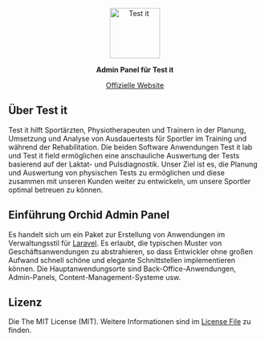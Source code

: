 <p align="center">
  <a href="https://test-it.ch">
    <img alt="Test it" src="https://test-it.ch/wp-content/uploads/2020/07/Logo_TestItClaim.svg" height="100">
  </a>
</p>

<p align="center">
  <strong>Admin Panel für Test it </strong>
  <br />
</p>

<p align="center">
  <a href="https://test-it.ch">Offizielle Website</a>
</p>

## Über Test it

Test it hilft Sportärzten, Physiotherapeuten und Trainern in der Planung, Umsetzung und Analyse von Ausdauertests für Sportler im Training und während der Rehabilitation. Die beiden Software Anwendungen Test it lab und Test it field ermöglichen eine anschauliche Auswertung der Tests basierend auf der Laktat- und Pulsdiagnostik.
Unser Ziel ist es, die Planung und Auswertung von physischen Tests zu ermöglichen und diese zusammen mit unseren Kunden weiter zu entwickeln, um unsere Sportler optimal betreuen zu können.

## Einführung Orchid Admin Panel

Es handelt sich um ein Paket zur Erstellung von Anwendungen im Verwaltungsstil für [Laravel](https://laravel.com).
Es erlaubt, die typischen Muster von Geschäftsanwendungen zu abstrahieren, so dass Entwickler ohne großen Aufwand schnell schöne und elegante Schnittstellen implementieren können. Die Hauptanwendungsorte sind Back-Office-Anwendungen, Admin-Panels, Content-Management-Systeme usw.

## Lizenz

Die The MIT License (MIT). Weitere Informationen sind im [License File](LICENSE) zu finden.
